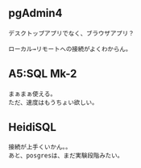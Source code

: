 ## pgAdmin4
```
デスクトップアプリでなく、ブラウザアプリ？

ローカル→リモートへの接続がよくわからん。
```


## A5:SQL Mk-2
```
まぁまぁ使える。
ただ、速度はもうちょい欲しい。
```


## HeidiSQL
```
接続が上手くいかん。。
あと、posgresは、まだ実験段階みたい。
```